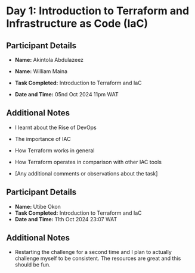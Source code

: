 # Day 1: Introduction to Terraform and Infrastructure as Code (IaC)

## Participant Details

- **Name:** Akintola Abdulazeez


- **Name:** William Maina

- **Task Completed:** Introduction to Terraform and IaC
- **Date and Time:** 05nd Oct 2024 11pm WAT


## Additional Notes

- I learnt about the Rise of DevOps 
- The importance of IAC
- How Terraform works in general
- How Terraform operates in comparison with other IAC tools

- [Any additional comments or observations about the task]

## Participant Details
- **Name:** Utibe Okon
- **Task Completed:** Introduction to Terraform and IaC
- **Date and Time:** 11th Oct 2024 23:07 WAT

## Additional Notes
- Restarting the challenge for a second time and I plan to actually challenge myself to be consistent. The resources are great and this should be fun.

